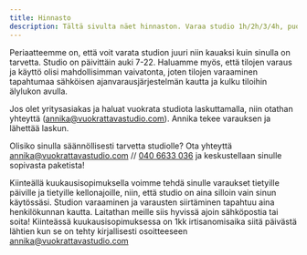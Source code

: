 ```yaml
---
title: Hinnasto
description: Tältä sivulta näet hinnaston. Varaa studio 1h/2h/3/4h, puoleksi päivää tai koko päiväksi! Samaan hintaan käytät tiloja sekä laitteita. 
---
```


Periaatteemme on, että voit varata studion juuri niin kauaksi kuin sinulla on tarvetta. Studio on päivittäin auki 7-22.
Haluamme myös, että tilojen varaus ja käyttö olisi mahdollisimman vaivatonta, joten tilojen varaaminen tapahtumaa sähköisen ajanvarausjärjestelmän kautta ja kulku tiloihin älylukon avulla.
 
Jos olet yritysasiakas ja haluat vuokrata studiota laskuttamalla, niin otathan yhteyttä (<a href="mailto:annika@vuokrattavastudio.com">annika@vuokrattavastudio.com</a>). Annika tekee varauksen ja lähettää laskun.
 
Olisiko sinulla säännöllisesti tarvetta studiolle? Ota yhteyttä <a href="mailto:annika@vuokrattavastudio.com">annika@vuokrattavastudio.com</a> // <a href="tel:+358 40 6633 036">040 6633 036</a> ja keskustellaan sinulle sopivasta paketista!
 
Kiinteällä kuukausisopimuksella voimme tehdä sinulle varaukset tietyille päiville ja tietyille kellonajoille, niin, että studio on aina silloin vain sinun käytössäsi. Studion varaaminen ja varausten siirtäminen tapahtuu aina henkilökunnan kautta. Laitathan meille siis hyvissä ajoin sähköpostia tai soita!
Kiinteässä kuukausisopimuksessa on 1kk irtisanomisaika siitä päivästä lähtien kun se on tehty kirjallisesti osoitteeseen <a href="mailto:annika@vuokrattavastudio.com">annika@vuokrattavastudio.com</a>
